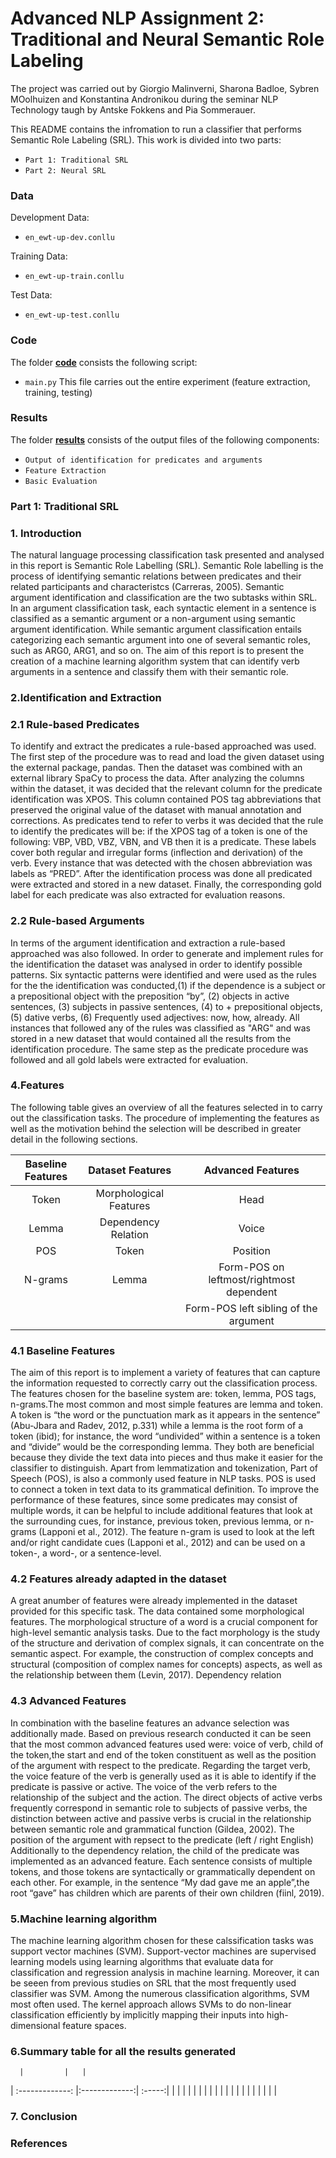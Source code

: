 # Advanced NLP Assignment 2: Traditional and Neural Semantic Role Labeling

The project was carried out by Giorgio Malinverni, Sharona Badloe, Sybren MOolhuizen and Konstantina Andronikou during the seminar NLP Technology taugh by Antske Fokkens and Pia Sommerauer.

This README contains the infromation to run a classifier that performs Semantic Role Labeling (SRL). This work is divided into two parts:
* `Part 1: Traditional SRL`
* `Part 2: Neural SRL`

### Data
Development Data:
* `en_ewt-up-dev.conllu`

Training Data:
* `en_ewt-up-train.conllu`

Test Data:
* `en_ewt-up-test.conllu`

### Code 
The folder [**code**](https://github.com/gioguitar99/NLP_Assignment_2/tree/main/Code) consists the following script:
* `main.py` This file carries out the entire experiment (feature extraction,
training, testing)

### Results 
The folder [**results**](https://github.com/gioguitar99/NLP_Assignment_2/tree/main/Results) consists of the output files of the following components:
* `Output of identification for predicates and arguments`
* `Feature Extraction`
* `Basic Evaluation`

### Part 1: Traditional SRL

### 1. Introduction 

The natural language processing classification task presented and analysed in this report is Semantic Role Labelling (SRL). Semantic Role labelling is the process of identifying semantic relations between predicates and their related participants and characteristcs (Carreras, 2005). Semantic argument identification and classification are the two subtasks within SRL. In an argument classification task, each syntactic element in a sentence is classified as a semantic argument or a non-argument using semantic argument identification. While semantic argument classification entails categorizing each semantic argument into one of several semantic roles, such as ARG0, ARG1, and so on. The aim of this report is to present the creation of a machine learning algorithm system that can identify verb arguments in a sentence and classify them with their semantic role. 


### 2.Identification and Extraction 
  ### 2.1 Rule-based Predicates 
  
To identify and extract the predicates a rule-based approached was used. The first step of the procedure was to read and load the given dataset using the external package, pandas. Then the dataset was combined with an external library SpaCy to process the data. After analyzing the columns within the dataset, it was decided that the relevant column for the predicate identification was XPOS. This column contained POS tag abbreviations that preserved the original value of the dataset with manual annotation and corrections. As predicates tend to refer to verbs it was decided that the rule to identify the predicates will be: if the XPOS tag of a token is one of the following: VBP, VBD, VBZ, VBN, and VB then it is a predicate. These labels cover both regular and irregular forms (inflection and derivation) of the verb. Every instance that was detected with the chosen abbreviation was labels as “PRED”. After the identification process was done all predicated were extracted and stored in a new dataset. Finally, the corresponding gold label for each predicate was also extracted for evaluation reasons. 

  ### 2.2 Rule-based Arguments 

In terms of the argument identification and extraction a rule-based approached was also followed. In order to generate and implement rules for the identification the dataset was analysed in order to identify possible patterns. Six syntactic patterns were identified and were used as the rules for the the identification was conducted,(1) if the dependence is a subject or a prepositional object with the preposition “by”, (2) objects in active sentences, (3) subjects in passive sentences, (4) to + prepositional objects, (5) dative verbs, (6) Frequently used adjectives: now, how, already. All instances that followed any of the rules was classified as "ARG" and was stored in a new dataset that would contained all the results from the identification procedure. The same step as the predicate procedure was followed and all gold labels were extracted for evaluation. 

### 4.Features 

The following table gives an overview of all the features selected in to carry out the classification tasks. The procedure of implementing the features as well as the motivation behind the selection will be described in greater detail in the following sections.  

| Baseline Features       | Dataset Features          | Advanced Features  |
| :-------------: |:-------------:| :-----:|
| Token      | Morphological Features |Head |
| Lemma      | Dependency Relation      | Voice|
| POS | Token     |  Position   |
| N-grams |  Lemma  | Form-POS on leftmost/rightmost dependent |
| | |Form-POS left sibling of the argument |
 

### 4.1 Baseline Features 

The aim of this report is to implement a variety of features that can capture the information requested to correctly carry out the classification process. The features chosen for the baseline system are: token, lemma, POS tags, n-grams.The most common and most simple features are lemma and token. A token is “the word or the punctuation mark as it appears in the sentence” (Abu-Jbara and Radev, 2012, p.331) while a lemma is the root form of a token (ibid); for instance, the word “undivided” within a sentence is a token and “divide” would be the corresponding lemma. They both are beneficial because they divide the text data into pieces and thus make it easier for the classifier to distinguish. Apart from lemmatization and tokenization, Part of Speech (POS), is also a commonly used feature in NLP tasks. POS is used to connect a token in text data to its grammatical definition.  To improve the performance of these features, since some predicates may consist of multiple words, it can be helpful to include additional features that look at the surrounding cues, for instance, previous token, previous lemma, or n-grams (Lapponi et al., 2012). The feature n-gram is used to look at the left and/or right candidate cues (Lapponi et al., 2012) and can be used on a token-, a word-, or a sentence-level.

### 4.2 Features already adapted in the dataset  
A great anumber of features were already implemented in the dataset provided for this specific task. The data contained some morphological features. The morphological structure of a word is a crucial component for high-level semantic analysis tasks. Due to the fact morphology is the study of the structure and derivation of complex signals, it can concentrate on the semantic aspect. For example, the construction of complex concepts and structural (composition of complex names for concepts) aspects, as well as the relationship between them (Levin, 2017). Dependency relation 

### 4.3 Advanced Features 
 In combination with the baseline features an advance selection was additionally made. Based on previous research conducted it can be seen that the most common advanced features used were: voice of verb, child of the token,the start and end of the token constituent as well as the position of the argument with respect to the predicate. Regarding the target verb, the voice feature of the verb is generally used as it is able to identify if the predicate is passive or active. The voice of the verb refers to the relationship of the subject and the action. The direct objects of active verbs frequently correspond in semantic role to subjects of passive verbs, the distinction between active and passive verbs is crucial in the relationship between semantic role and grammatical function (Gildea, 2002). The position of the argument with repsect to the predicate (left / right English)
 Additionally to the dependency relation, the child of the predicate was implemented as an advanced feature. Each sentence consists of multiple tokens, and those tokens are syntactically or grammatically dependent on each other. For example, in the sentence “My dad gave me an apple”,the root “gave” has children which are parents of their own children (fiinl, 2019). 

### 5.Machine learning algorithm

The machine learning algorithm chosen for these calssification tasks was support vector machines (SVM). Support-vector machines are supervised learning models using
learning algorithms that evaluate data for classification and regression analysis in machine learning. Moreover, it can be seeen from previous studies on SRL that the most frequently used classifier was SVM. Among the numerous classification algorithms, SVM most often used. The kernel approach allows SVMs to do non-linear classification efficiently by implicitly mapping their inputs into high-dimensional feature spaces.

### 6.Summary table for all the results generated 
      |         |   |
| :-------------: |:-------------:| :-----:|
|  |  | |
|   |  | |
|  |   |   |
|  |  | |
| | | |
### 7. Conclusion
### References 
